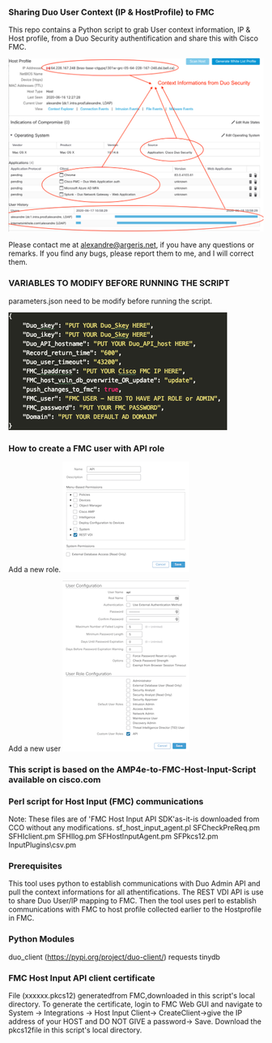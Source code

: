 ### Sharing Duo User Context (IP & HostProfile) to FMC
  
This repo contains a Python script to grab User context information, IP & Host profile, from a Duo Security authentification and share this with Cisco FMC.

![image](./fmc_host_profile.png)
  
Please contact me at alexandre@argeris.net, if you have any questions or remarks. If you find any bugs, please report them to me, and I will correct them. 
  
### VARIABLES TO MODIFY BEFORE RUNNING THE SCRIPT 
parameters.json need to be modify before running the script.

![image](./parameters.png)

### How to create a FMC user with API role
Add a new role.
![image](./fmc_api_role.png)

Add a new user
![image](./fmc_api_user.png)

### This script is based on the AMP4e-to-FMC-Host-Input-Script available on cisco.com
### Perl script for Host Input (FMC) communications
Note: These files are of 'FMC Host Input API SDK'as-it-is downloaded from CCO without any modifications.
sf_host_input_agent.pl
SFCheckPreReq.pm
SFHIclient.pm
SFHIlog.pm
SFHostInputAgent.pm
SFPkcs12.pm
InputPlugins\csv.pm

### Prerequisites
This tool uses python to establish communications with Duo Admin API and pull the context informations for all athentifications. The REST VDI API is use to share Duo User/IP mapping to FMC.
Then the tool uses perl to establish communications with FMC to host profile collected earlier to the Hostprofile in FMC.

### Python Modules
duo_client (https://pypi.org/project/duo-client/)
requests
tinydb

### FMC Host Input API client certificate
File (xxxxxx.pkcs12) generatedfrom FMC,downloaded in this script's local directory.
To generate the certificate, login to FMC Web GUI and navigate to System -> Integrations -> Host Input Client-> CreateClient->give the IP address of your HOST and DO NOT GIVE a password-> Save. Download the pkcs12file in this script's local directory.
